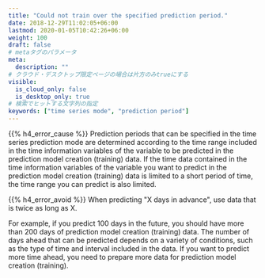 ```yaml
---
title: "Could not train over the specified prediction period."
date: 2018-12-29T11:02:05+06:00
lastmod: 2020-01-05T10:42:26+06:00
weight: 100
draft: false
# metaタグのパラメータ
meta:
  description: ""
# クラウド・デスクトップ限定ページの場合は片方のみtrueにする
visible:
  is_cloud_only: false
  is_desktop_only: true
# 検索でヒットする文字列の指定
keywords: ["time series mode", "prediction period"]
---
```


{{% h4_error_cause %}}
Prediction periods that can be specified in the time series prediction mode are determined according to the time range included in the time information variables of the variable to be predicted in the prediction model creation (training) data.
If the time data contained in the time information variables of the variable you want to predict in the prediction model creation (training) data is limited to a short period of time, the time range you can predict is also limited.

{{% h4_error_avoid %}}
When predicting "X days in advance", use data that is twice as long as X.

For example, if you predict 100 days in the future, you should have more than 200 days of prediction model creation (training) data.
The number of days ahead that can be predicted depends on a variety of conditions, such as the type of time and interval included in the data. If you want to predict more time ahead, you need to prepare more data for prediction model creation (training).
